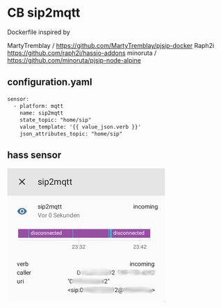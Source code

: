 # CB sip2mqtt
 
Dockerfile inspired by 

MartyTremblay / https://github.com/MartyTremblay/pjsip-docker 
Raph2i https://github.com/raph2i/hassio-addons
minoruta / https://github.com/minoruta/pjsip-node-alpine

## configuration.yaml
```
sensor:
  - platform: mqtt
    name: sip2mqtt
    state_topic: "home/sip"
    value_template: '{{ value_json.verb }}'
    json_attributes_topic: "home/sip"
```

## hass sensor
![alt text](https://raw.githubusercontent.com/CB69/hassio-addons/master/CBsip2mqtt/pic.png "mqtt_sensor")
